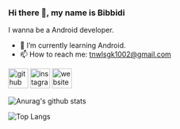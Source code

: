 ### Hi there 👋, my name is Bibbidi
I wanna be a Android developer.

- 🌱 I’m currently learning Android.
- 📫 How to reach me: tnwlsgk1002@gmail.com

[<img src='https://cdn.jsdelivr.net/npm/simple-icons@3.0.1/icons/github.svg' alt='github' height='40'>](https://github.com/tnwlsgk1002)
[<img src='https://cdn.jsdelivr.net/npm/simple-icons@3.0.1/icons/instagram.svg' alt='instagram' height='40'>](https://www.instagram.com/_sjevie/)
[<img src='https://cdn.jsdelivr.net/npm/simple-icons@3.0.1/icons/icloud.svg' alt='website' height='40'>](https://sjevie.tistory.com/)

![Anurag's github stats](https://github-readme-stats-green-zeta.vercel.app/api?username=tnwlsgk1002&show_icons=true&theme=dracula)

![Top Langs](https://github-readme-stats-green-zeta.vercel.app/api/top-langs/?username=tnwlsgk1002&layout=compact&theme=dracula&hide=jupyter%20notebook&langs_count=5)
